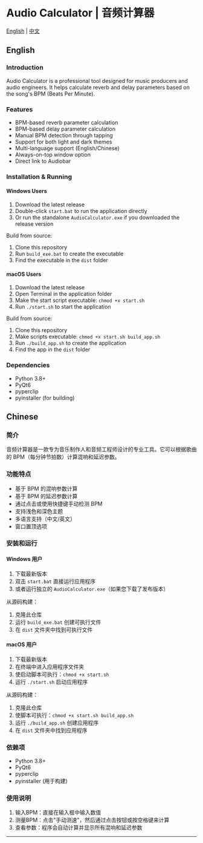 # Audio Calculator | 音频计算器

[English](#english) | [中文](#chinese)

## English

### Introduction
Audio Calculator is a professional tool designed for music producers and audio engineers. It helps calculate reverb and delay parameters based on the song's BPM (Beats Per Minute).

### Features
- BPM-based reverb parameter calculation
- BPM-based delay parameter calculation
- Manual BPM detection through tapping
- Support for both light and dark themes
- Multi-language support (English/Chinese)
- Always-on-top window option
- Direct link to Audiobar

### Installation & Running

#### Windows Users
1. Download the latest release
2. Double-click `start.bat` to run the application directly
3. Or run the standalone `AudioCalculator.exe` if you downloaded the release version

Build from source:
1. Clone this repository
2. Run `build_exe.bat` to create the executable
3. Find the executable in the `dist` folder

#### macOS Users
1. Download the latest release
2. Open Terminal in the application folder
3. Make the start script executable: `chmod +x start.sh`
4. Run `./start.sh` to start the application

Build from source:
1. Clone this repository
2. Make scripts executable: `chmod +x start.sh build_app.sh`
3. Run `./build_app.sh` to create the application
4. Find the app in the `dist` folder

### Dependencies
- Python 3.8+
- PyQt6
- pyperclip
- pyinstaller (for building)

## Chinese

### 简介
音频计算器是一款专为音乐制作人和音频工程师设计的专业工具。它可以根据歌曲的 BPM（每分钟节拍数）计算混响和延迟参数。

### 功能特点
- 基于 BPM 的混响参数计算
- 基于 BPM 的延迟参数计算
- 通过点击或使用快捷键手动检测 BPM
- 支持浅色和深色主题
- 多语言支持（中文/英文）
- 窗口置顶选项

### 安装和运行

#### Windows 用户
1. 下载最新版本
2. 双击 `start.bat` 直接运行应用程序
3. 或者运行独立的 `AudioCalculator.exe`（如果您下载了发布版本）

从源码构建：
1. 克隆此仓库
2. 运行 `build_exe.bat` 创建可执行文件
3. 在 `dist` 文件夹中找到可执行文件

#### macOS 用户
1. 下载最新版本
2. 在终端中进入应用程序文件夹
3. 使启动脚本可执行：`chmod +x start.sh`
4. 运行 `./start.sh` 启动应用程序

从源码构建：
1. 克隆此仓库
2. 使脚本可执行：`chmod +x start.sh build_app.sh`
3. 运行 `./build_app.sh` 创建应用程序
4. 在 `dist` 文件夹中找到应用程序

### 依赖项
- Python 3.8+
- PyQt6
- pyperclip
- pyinstaller (用于构建)

### 使用说明
1. 输入BPM：直接在输入框中输入数值
2. 测量BPM：点击"手动测速"，然后通过点击按钮或按空格键来计算
3. 查看参数：程序会自动计算并显示所有混响和延迟参数

--- 